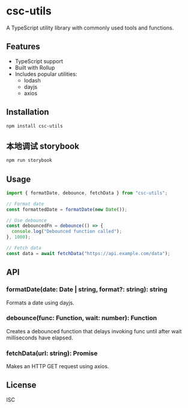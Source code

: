 # csc-utils

A TypeScript utility library with commonly used tools and functions.

## Features

- TypeScript support
- Built with Rollup
- Includes popular utilities:
  - lodash
  - dayjs
  - axios

## Installation

```bash
npm install csc-utils
```

## 本地调试 storybook

```bash
npm run storybook
```

## Usage

```typescript
import { formatDate, debounce, fetchData } from "csc-utils";

// Format date
const formattedDate = formatDate(new Date());

// Use debounce
const debouncedFn = debounce(() => {
  console.log("Debounced function called");
}, 1000);

// Fetch data
const data = await fetchData("https://api.example.com/data");
```

## API

### formatDate(date: Date | string, format?: string): string

Formats a date using dayjs.

### debounce(func: Function, wait: number): Function

Creates a debounced function that delays invoking func until after wait milliseconds have elapsed.

### fetchData(url: string): Promise<any>

Makes an HTTP GET request using axios.

## License

ISC

